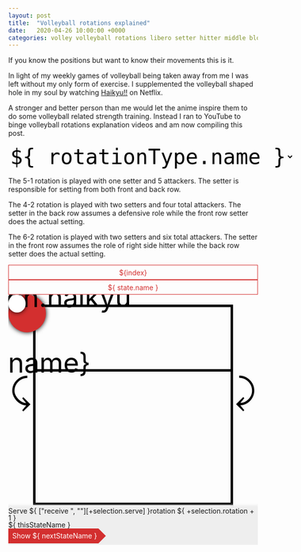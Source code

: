 ```yaml
---
layout: post
title:  "Volleyball rotations explained"
date:   2020-04-26 10:00:00 +0000
categories: volley volleyball rotations libero setter hitter middle blocker Haikyu
---
```


If you know the positions but want to know their movements this is it.

In light of my weekly games of volleyball being taken away from me I was left
without my only form of exercise. I supplemented the volleyball shaped hole in
my soul by watching [Haikyu!!](https://en.wikipedia.org/wiki/Haikyu!!) on
Netflix.

A stronger and better person than me would let the anime inspire them to do some volleyball related strength training. Instead I ran to YouTube to binge volleyball rotations explanation videos and am now compiling this post.

<div id="app">
	<select id="rotationTypeSelect" v-model="selection.type">
		<option :value="index" v-for="(rotationType, index) in allRotations">${ rotationType.name }</option>
	</select>
	<div style="display: none">
		<select v-model="selection.rotation">
			<option :value="index-1" v-for="index in 6">Rotation ${ index }</option>
		</select>
		<select v-model="selection.gameState">
			<option
				:value="state"
				v-for="(state, index) in allGameStates"
			>${index+1}. ${state} </option>
		</select>
		<input type="checkbox" id="liberoCheckbox" v-model="selection.libero"/><label for="liberoCheckbox"> Libero </label>
		<input type="checkbox" id="serveCheckbox" v-model="selection.serve"/><label for="serveCheckbox"> Serve </label>
		<input type="checkbox" id="haikyuCheckbox" v-model="selection.haikyu"/><label for="haikyuCheckbox"> Haikyu </label>
	</div>
	<p v-if="currentRotation.name == '5-1'">
		The 5-1 rotation is played with one setter and 5 attackers. The setter is responsible for setting from both front and back row.
	</p>
	<p v-if="currentRotation.name == '4-2'">
    	The 4-2 rotation is played with two setters and four total attackers. The setter in the back row assumes a defensive role while the front row setter does the actual setting.
	</p>
	<p v-if="currentRotation.name == '6-2'">
    	The 6-2 rotation is played with two setters and six total attackers. The setter in the front row assumes the role of right side hitter while the back row setter does the actual setting.
	</p>
	<div class="navbar rotations">
		<div
			:class="{active: index-1 == selection.rotation}"
			v-for="index in 6"
			v-on:click="selection.rotation = index-1; selection.serve = true; selection.gameState = 'home';"
		>${index}</div>
	</div>
	<div class="navbar states">
		<div
			:class="{active: state.id == selection.gameState}"
			v-on:click="selection.gameState == state.id ? updatePlayers() : selection.gameState = state.id"
			v-for="state in gameStatesFlow"
		>${ state.name }</div>
	</div>
	<div id="court">
		<div class="lecture">This is what it is and you can't deal with it</div>
		<!-- Court background -->
		<div class="lines full"></div>
		<div class="lines three"></div>
		<img class="net" src="{{'/assets/volley_rotations/net.png'}}" />
		<img class="haikyu" :class="{ fade: !selection.haikyu }" v-on:click="selection.haikyu = !selection.haikyu;" src="{{'/assets/volley_rotations/haikyu_logo.png'}}" />
		<!-- Rotate left and right -->
		<div
			class="rotate right"
			v-on:click="selection.rotation = (+selection.rotation + 1) % 6; selection.serve = true; selection.gameState = 'home';"
		>⤸</div>
		<div
			class="rotate left"
			v-on:click="selection.rotation = (+selection.rotation + 5) % 6; selection.serve = true; selection.gameState = 'home';"
		>⤹</div>
		<!-- Players and ball -->
		<div class="player" :style="getStyle(player)" v-for="player in getDisplayPlayers()">${ selection.haikyu ? '' : player.name}</div>
		<div class="ball" :style="getStyle(ball)"></div>
		<!-- Bottom left description and "next" button -->
		<div class="description">
			Serve ${ ["receive ", ""][+selection.serve] }rotation ${ +selection.rotation + 1 } <br>
			${ thisStateName } <br>
			<a class="button" v-on:click.stop.prevent="setNextState"> Show ${ nextStateName } </a>
		</div>
	</div>
</div>


<style>
	#rotationTypeSelect {
		font-size: 3em;
		background: none;
		border: none;
		display: block;
		font-family: monospace;
	}
	#court {
		width: 100%;
		position: relative;
		overflow: hidden;
	}
	#court:after {
		content: "";
		display: block;
		padding-bottom: 100%;
	}
	#court img, #court div {
		position: absolute;
	}
	#court .haikyu {
		right: 0;
		top: 84%;
		width: 11%;
		cursor: pointer;
		transition: width 0.5s;
	}
	#court .haikyu.fade {
		opacity: 0.5;
	}
	#court .haikyu:hover {
		width: 12%;
		opacity: 1;
	}
	#court .description {
		left: 0;
		bottom: 0;
		min-height: 15%;
		line-height: 1.0;

	    background-color: #eee;
	    box-shadow: 0 0 5px 5px #eee;
	}
	#court .description .button {
		background: #D32F2F;
		display: inline-block;
		border: none;
		color: white;
		height: 30px;
		line-height: 30px;
		padding-left: 8px;
		padding-right: 3px;
		position: relative;
		cursor: pointer;
		text-decoration: none;
	}
	#court .description .button:after {
		content: "";
		position: absolute;
		left: 100%;
		border-width: 15px;
		border-color: transparent transparent transparent #D32F2F;
		border-style: solid;
		top: 0;
	}
	#court .lecture {
		z-index: 5;
		background: rgba(0, 0, 0, 0.8);
		top: 0;
		left: 0;
		width: 100%;
		height: 100%;
		padding: 1em;
		color: white;
		display: none;
	}
	#court .net {
		left: 0;
		top: 2px;
	}
	#court .lines.three {
		height: 26.667%;
		border-bottom: 5px solid black;
	}
	#court .lines.full {
		height: 80%;
		border: 5px solid black;
	}
	#court .lines {
		box-sizing: border-box;
		width: 80%;
		left: 10%;
		top: 4%;
	}
	#court .player:hover {
		box-shadow: 0px 0px 50px 10px black;
		transform-origin: center center;
		transform: scale(1.1);
		z-index: 10;
	}
	#court .player, #court .ball {
		border-radius: 100%;
		box-sizing: border-box;
		display: flex;
		align-items: center;
		justify-content: center;
		box-shadow: 0px 0px 10px black;
		color: black;
		cursor: pointer;
		transition: left 1s, top 1s, box-shadow 1s, transform 1s;
		background-size: cover;
	}
	#court .ball {
		width: 7%;
		height: 7%;
		z-index: 3;
		background-color: white;
		font-size: 30px;
		/*border:solid;*/
	}
	#court .player {
		width: 15%;
		height: 15%;
		background-color: #D32F2F;
		font-size: 55px;
	}
	#court .rotate {
		top: 30%;
		font-size: 5em;
		color: black;
		cursor: pointer;
		text-align: center;
	}
	#court .rotate.left {
		left: 0%;
		right: 90%;
	}
	#court .rotate.right {
		right: 0%;
		left: 90%;
		direction: rtl;
	}

	.navbar {
		height: 30px;
		display: flex;
	}
	.navbar > div {
		display: inline-block;
		position: relative;
		height: 100%;
		line-height: 30px;
		text-align: center;
		border: 1px solid #D32F2F;
		color: #D32F2F;
		box-sizing: border-box;
		cursor: pointer;
		flex: 1;
	}
	.navbar > div:not(:first-child) {
		border-left: none;
		padding-left: 15px;
	}
	.navbar > div:not(:last-child) {
		border-right: none;
	}
	.navbar > div:hover, .navbar > div.active {
		background: #D32F2F;
		color: white;
	}
	.navbar > div:not(:last-child):after, .navbar > div:not(:last-child):before {
		content:"";
		display:inline-block;
		position: absolute;
		z-index: 1;
		border-width: 15px;
		border-style: solid;
		border-right: none;
		width: 0px;
		height: 0px;
		left: 100%;
		top: -1px;
	}
   .navbar > div:not(:last-child):before{
		border-width: 14px;
		display: block;
		border-color: transparent transparent transparent #eeeeee;
		z-index: 2;
		top:0px;
	}
   .navbar > div:not(:last-child):after, .navbar > div:not(:last-child):hover:before , .navbar > div:not(:last-child).active:before {
		border-color: transparent transparent transparent #D32F2F;
	}

	@media(max-width: 500px) {
		#court .rotate {
			font-size: 3em;
		}
		#court .player {
			font-size: 30px;
		}
	}

</style>
<script src="https://cdn.jsdelivr.net/npm/vue"></script>
<script src="{{'/assets/volley_rotations/draw_court.js'}}"></script>
